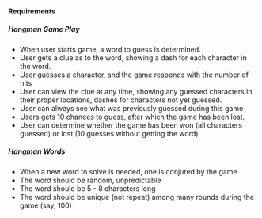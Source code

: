 #### Requirements
##### Hangman Game Play
- When user starts game, a word to guess is determined.
- User gets a clue as to the word, showing a dash for each character in the word.
- User guesses a character, and the game responds with the number of hits
- User can view the clue at any time, showing any guessed characters in their proper locations, dashes for characters not yet guessed.
- User can always see what was previously guessed during this game
- Users gets 10 chances to guess, after which the game has been lost.
- User can determine whether the game has been won (all characters guessed) or lost (10 guesses without getting the word)
##### Hangman Words
- When a new word to solve is needed, one is conjured by the game
- The word should be random, unpredictable
- The word should be 5 - 8 characters long
- The word should be unique (not repeat) among many rounds during the game (say, 100)
